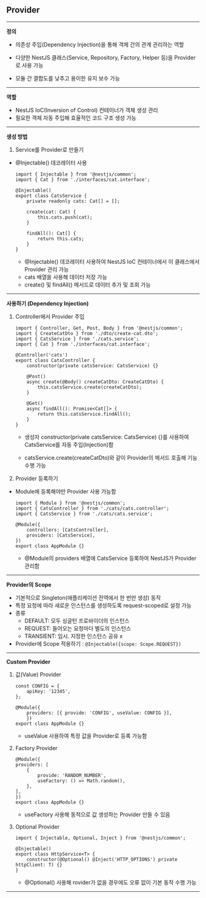 ## Provider

---

**정의**

- 의존성 주입(Dependency Injection)을 통해 객체 간의 관계 관리하는 역할

- 다양한 NestJS 클래스(Service, Repository, Factory, Helper 등)을 Provider로 사용 가능

* 모듈 간 결합도를 낮추고 용이한 유지 보수 가능

---

**역할**

- NestJS IoC(Inversion of Control) 컨테이너가 객체 생성 관리
- 필요한 객체 자동 주입해 효율적인 코드 구조 생성 가능

---

**생성 방법**

1. Service를 Provider로 만들기

- @Injectable() 데코레이터 사용

  ```
  import { Injectable } from '@nestjs/common';
  import { Cat } from './interfaces/cat.interface';

  @Injectable()
  export class CatsService {
      private readonly cats: Cat[] = [];

      create(cat: Cat) {
          this.cats.push(cat);
      }

      findAll(): Cat[] {
          return this.cats;
      }
  }
  ```

  - @Injectable() 데코레이터 사용하여 NestJS IoC 컨테이너에서 이 클래스에서 Provider 관리 가능
  - cats 배열을 사용해 데이터 저장 가능
  - create() 및 findAll() 메서드로 데이터 추가 및 조회 가능

---

**사용하기 (Dependency Injection)**

1. Controller에서 Provider 주입

   ```
   import { Controller, Get, Post, Body } from '@nestjs/common';
   import { CreateCatDto } from './dto/create-cat.dto';
   import { CatsService } from './cats.service';
   import { Cat } from './interfaces/cat.interface';

   @Controller('cats')
   export class CatsController {
       constructor(private catsService: CatsService) {}

       @Post()
       async create(@Body() createCatDto: CreateCatDto) {
           this.catsService.create(createCatDto);
       }

       @Get()
       async findAll(): Promise<Cat[]> {
           return this.catsService.findAll();
       }
   }
   ```

   - 생성자 constructor(private catsService: CatsService) {}를 사용하여 CatsService를 자동 주입(Injection)함

   - catsService.create(createCatDto)와 같이 Provider의 메서드 호출해 기능 수행 가능

2. Provider 등록하기

- Module에 등록해야만 Provider 사용 가능함

  ```
  import { Module } from '@nestjs/common';
  import { CatsController } from './cats/cats.controller';
  import { CatsService } from './cats/cats.service';

  @Module({
      controllers: [CatsController],
      providers: [CatsService],
  })
  export class AppModule {}
  ```

  - @Module의 providers 배열에 CatsService 등록하여 NestJS가 Provider 관리함

---

**Provider의 Scope**

- 기본적으로 Singleton(애플리케이션 전역에서 한 번만 생성) 동작
- 특정 요청에 따라 새로운 인스턴스를 생성하도록 request-scoped로 설정 가능
- 종류
  - DEFAULT: 모두 싱글턴 프로바이더의 인스턴스
  - REQUEST: 들어오는 요청마다 별도의 인스턴스
  - TRANSIENT: 임시. 지정한 인스턴스 공유 x
- Provider에 Scope 적용하기 :
  `@Injectable({scope: Scope.REQUEST})`

---

**Custom Provider**

1. 값(Value) Provider

   ```
   const CONFIG = {
       apiKey: '12345',
   };

   @Module({
       providers: [{ provide: 'CONFIG', useValue: CONFIG }],
       })
   export class AppModule {}
   ```

   - useValue 사용하여 특정 값을 Provider로 등록 가능함

2. Factory Provider

   ```
   @Module({
   providers: [
       {
           provide: 'RANDOM_NUMBER',
           useFactory: () => Math.random(),
       },
   ],
   })
   export class AppModule {}
   ```

   - useFactory 사용해 동적으로 값 생성하는 Provider 만들 수 있음

3. Optional Provider

   ```
   import { Injectable, Optional, Inject } from '@nestjs/common';

   @Injectable()
   export class HttpService<T> {
       constructor(@Optional() @Inject('HTTP_OPTIONS') private httpClient: T) {}
   }
   ```

   - @Optional() 사용해 rovider가 없을 경우에도 오류 없이 기본 동작 수행 가능

---
